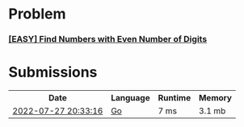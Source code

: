 <h1>Problem</h1>
<h3><a href="https://leetcode.com/problems/find-numbers-with-even-number-of-digits/description/">[EASY] Find Numbers with Even Number of Digits</a></h3>

<h1>Submissions</h1>
<table>
<tr>
<th>Date</th> <th>Language</th> <th>Runtime</th> <th>Memory</th>
</tr>
<tr>
<td> <a href="https://leetcode.com/submissions/detail/758350117/"> 2022-07-27 20:33:16 </a> </td>
<td> <a href="./1421.%20Find%20Numbers%20with%20Even%20Number%20of%20Digits.go"> Go </a> </td>
<td> 7 ms </td>
<td> 3.1 mb </td>
</tr>
</table>